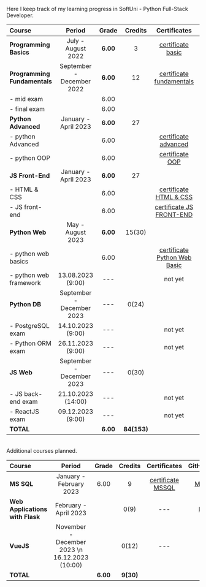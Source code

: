 Here I keep track of my learning progress in SoftUni - Python Full-Stack Developer.

| Course                       |          Period           |  Grade   |   Credits   |          Certificates           |   GitHubRepo    |
|:-----------------------------|:-------------------------:|:--------:|:-----------:|:-------------------------------:|:---------------:|
| **Programming Basics**       |    July - August 2022     | **6.00** |      3      |       [certificate basic]       |     [basic]     |
| **Programming Fundamentals** | September - December 2022 | **6.00** |     12      |   [certificate fundamentals]    | [fundamentals]  |
| - mid exam                   |                           |   6.00   |             |                                 |                 |
| - final exam                 |                           |   6.00   |             |                                 |                 |
| **Python Advanced**          |   January - April 2023    | **6.00** |     27      |                                 |                 |
| - python Advanced            |                           |   6.00   |             |     [certificate advanced]      |   [advanced]    |
| - python OOP                 |                           |   6.00   |             |        [certificate OOP]        |      [OOP]      |
| **JS Front-End**             |   January - April 2023    | **6.00** |     27      |                                 |                 |
| - HTML & CSS                 |                           |   6.00   |             |    [certificate HTML & CSS]     |  [HTML & CSS]   |
| - JS front-end               |                           |   6.00   |             |   [certificate JS FRONT-END]    |  [JS Font-End]  |
| **Python Web**               |     May - August 2023     | **6.00** |   15(30)    |                                 |                 |
| - python web basics          |                           |   6.00   |             | [certificate Python Web Basic]  |   [web basic]   |
| - python web framework       |     13.08.2023 (9:00)     |   ---    |             |             not yet             | [web framework] |
| **Python DB**                | September - December 2023 | **---**  |    0(24)    |                                 |                 |
| - PostgreSQL exam            |     14.10.2023 (9:00)     |   ---    |             |             not yet             |                 |
| - Python ORM exam            |     26.11.2023 (9:00)     |   ---    |             |             not yet             |                 |
| **JS Web**                   | September - December 2023 | **---**  |    0(30)    |                                 |                 |
| - JS back-end exam           |    21.10.2023 (14:00)     |   ---    |             |             not yet             |                 |
| - ReactJS exam               |     09.12.2023 (9:00)     |   ---    |             |             not yet             |                 |
| **TOTAL**                    |                           | **6.00** | **84(153)** |                                 |                 |

[basic]:https://github.com/VelinIliev/python-basic-softuni

[fundamentals]: https://github.com/VelinIliev/python-fundamentals-softuni

[advanced]: https://github.com/VelinIliev/python-advanced-softuni

[OOP]: https://github.com/VelinIliev/python_oop_softuni

[HTML & CSS]:https://github.com/VelinIliev/html-and-css-softuni

[web basic]: https://github.com/VelinIliev/python_web_basics

[JS Font-End]: https://github.com/VelinIliev/js-front-end-softuni

[web framework]: https://github.com/VelinIliev/python_web_framework

[certificate basic]:https://softuni.bg/certificates/details/140540/cdc98c99

[certificate fundamentals]: https://softuni.bg/certificates/details/148794/32086962

[certificate advanced]: https://softuni.bg/certificates/details/159314/afb9a3d3

[certificate HTML & CSS]: https://softuni.bg/certificates/details/162904/6154e496

[certificate OOP]: https://softuni.bg/certificates/details/168162/acb3f086

[certificate JS FRONT-END]: https://softuni.bg/certificates/details/170672/ad7e8ffb

[certificate Python Web Basic]: https://softuni.bg/certificates/details/177840/0f00f69b

<br>
Additional courses planned.

| Course                                |                     Period                      |  Grade   |  Credits  |    Certificates     | GitHubRepo |
|:--------------------------------------|:-----------------------------------------------:|:--------:|:---------:|:-------------------:|:----------:|
| **MS SQL**                            |             January - February 2023             |   6.00   |     9     | [certificate MSSQL] |  [MS SQL]  |
| **Web Applications <br/> with Flask** |              February - April 2023              |          |   0(9)    |         ---         |  [Flask]   |
| **VueJS**                             | November - December 2023 \n  16.12.2023 (10:00) |          |   0(12)   |         ---         |            |
| **TOTAL**                             |                                                 | **6.00** | **9(30)** |                     |            |

[MS SQL]: https://github.com/VelinIliev/mssql-softuni

[Flask]: https://github.com/VelinIliev/Web-Applications-with-Flask---SoftUni

[certificate MSSQL]: https://softuni.bg/certificates/details/157955/30bb58a2


